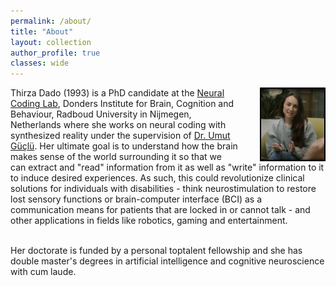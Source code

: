 ```yaml
---
permalink: /about/
title: "About"
layout: collection
author_profile: true
classes: wide
---
```


<img style="float: right; width: 20%; border: 2px solid #000; margin-left: 35px;, margin-top: 50px;" src="/assets/images/profile.png">


<p id=about> Thirza Dado (1993) is a PhD candidate at the <a href="https://neuralcod.ing/">Neural Coding Lab</a>, Donders Institute for Brain, Cognition and Behaviour, Radboud University in Nijmegen, Netherlands where she works on neural coding with synthesized reality under the supervision of <a href="https://www.ru.nl/en/people/guclu-u">Dr. Umut Güçlü</a>. Her ultimate goal is to understand how the brain makes sense of the world surrounding it so that we can extract and "read" information from it as well as "write" information to it to induce desired experiences. As such, this could revolutionize clinical solutions for individuals with disabilities - think neurostimulation to restore lost sensory functions or brain-computer interface (BCI) as a communication means for patients that are locked in or cannot talk - and other applications in fields like robotics, gaming and entertainment.
<br><br>

Her doctorate is funded by a personal toptalent fellowship and she has double master's degrees in artificial intelligence and cognitive neuroscience with cum laude. </p>